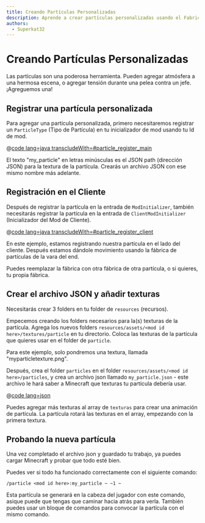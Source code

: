 ```yaml
---
title: Creando Partículas Personalizadas
description: Aprende a crear partículas personalizadas usando el Fabric API.
authors:
  - Superkat32
---
```


# Creando Partículas Personalizadas

Las partículas son una poderosa herramienta. Pueden agregar atmósfera a una hermosa escena, o agregar tensión durante una pelea contra un jefe. ¡Agreguemos una!

## Registrar una partícula personalizada

Para agregar una partícula personalizada, primero necesitaremos registrar un `ParticleType` (Tipo de Partícula) en tu inicializador de mod usando tu Id de mod.

@[code lang=java transcludeWith=#particle_register_main](@/reference/latest/src/main/java/com/example/docs/FabricDocsReference.java)

El texto "my_particle" en letras minúsculas es el JSON path (dirección JSON) para la textura de la partícula. Crearás un archivo JSON con ese mismo nombre más adelante.

## Registración en el Cliente

Después de registrar la partícula en la entrada de `ModInitializer`, también necesitarás registrar la partícula en la entrada de `ClientModInitializer` (Inicializador del Mod de Cliente).

@[code lang=java transcludeWith=#particle_register_client](@/reference/latest/src/client/java/com/example/docs/FabricDocsReferenceClient.java)

En este ejemplo, estamos registrando nuestra partícula en el lado del cliente. Después estamos dándole movimiento usando la fábrica de partículas de la vara del end.

Puedes reemplazar la fábrica con otra fábrica de otra partícula, o si quieres, tu propia fábrica.

## Crear el archivo JSON y añadir texturas

Necesitarás crear 3 folders en tu folder de `resources` (recursos).

Empecemos creando los folders necesarios para la(s) texturas de la partícula. Agrega los nuevos folders `resources/assets/<mod id here>/textures/particle` en tu directorio. Coloca las texturas de la partícula que quieres usar en el folder de `particle`.

Para este ejemplo, solo pondremos una textura, llamada "myparticletexture.png".

Después, crea el folder `particles` en el folder `resources/assets/<mod id here>/particles`, y crea un archivo json llamado `my_particle.json` - este archivo le hará saber a Minecraft que texturas tu partícula debería usar.

@[code lang=json](@/reference/latest/src/main/resources/assets/fabric-docs-reference/particles/my_particle.json)

Puedes agregar más texturas al array de `texturas` para crear una animación de partícula. La partícula rotará las texturas en el array, empezando con la primera textura.

## Probando la nueva partícula

Una vez completado el archivo json y guardado tu trabajo, ya puedes cargar Minecraft y probar que todo esté bien.

Puedes ver si todo ha funcionado correctamente con el siguiente comando:

```
/particle <mod id here>:my_particle ~ ~1 ~
```

Esta partícula se generará en la cabeza del jugador con este comando, asique puede que tengas que caminar hacia atrás para verla. También puedes usar un bloque de comandos para convocar la partícula con el mismo comando.
